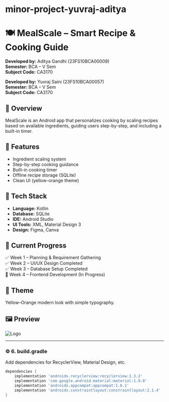 # minor-project-yuvraj-aditya

# 🍽️ MealScale – Smart Recipe & Cooking Guide

**Developed by:** Aditya Gandhi (23FS10BCA00009)  
**Semester:** BCA – V Sem  
**Subject Code:** CA3170 

**Developed by:** Yuvraj Saini (23FS10BCA00057)  
**Semester:** BCA – V Sem  
**Subject Code:** CA3170  


## 📖 Overview
MealScale is an Android app that personalizes cooking by scaling recipes based on available ingredients, guiding users step-by-step, and including a built-in timer.

## 🧱 Features
- Ingredient scaling system  
- Step-by-step cooking guidance  
- Built-in cooking timer  
- Offline recipe storage (SQLite)  
- Clean UI (yellow-orange theme)

## 🧰 Tech Stack
- **Language:** Kotlin  
- **Database:** SQLite  
- **IDE:** Android Studio  
- **UI Tools:** XML, Material Design 3  
- **Design:** Figma, Canva

## 📅 Current Progress
✅ Week 1 – Planning & Requirement Gathering  
✅ Week 2 – UI/UX Design Completed  
✅ Week 3 – Database Setup Completed  
🚧 Week 4 – Frontend Development (In Progress)

## 🎨 Theme
Yellow–Orange modern look with simple typography.

## 🖼 Preview
![Logo](assets/logo.png)

---

### ⚙️ **6. build.gradle**
Add dependencies for RecyclerView, Material Design, etc.

```gradle
dependencies {
    implementation 'androidx.recyclerview:recyclerview:1.3.2'
    implementation 'com.google.android.material:material:1.9.0'
    implementation 'androidx.appcompat:appcompat:1.6.1'
    implementation 'androidx.constraintlayout:constraintlayout:2.1.4'
}
